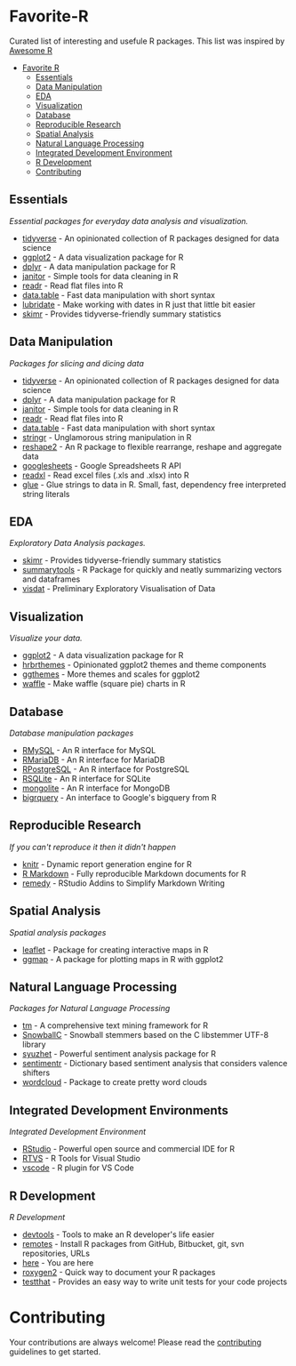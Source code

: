 # Favorite-R
Curated list of interesting and usefule R packages. This list was inspired by [Awesome R](https://github.com/qinwf/awesome-R)

- [Favorite R](#favorite-)
  - [Essentials](#essentials)
  - [Data Manipulation](#data-manipulation)
  - [EDA](#eda)
  - [Visualization](#visualization)
  - [Database](#database)
  - [Reproducible Research](#reproducible-research)
  - [Spatial Analysis](#spatial-analysis)
  - [Natural Language Processing](#natural-language-processing)
  - [Integrated Development Environment](#integrated-development-environments)
  - [R Development](#r-development)
  - [Contributing](#contributing)
  
## Essentials
*Essential packages for everyday data analysis and visualization.*

* [tidyverse](https://github.com/tidyverse/tidyverse) - An opinionated collection of R packages designed for data science
* [ggplot2](https://github.com/tidyverse/ggplot2) - A data visualization package for R
* [dplyr](https://github.com/tidyverse/dplyr) - A data manipulation package for R
* [janitor](https://github.com/sfirke/janitor) - Simple tools for data cleaning in R
* [readr](https://github.com/tidyverse/readr) - Read flat files into R
* [data.table](https://github.com/Rdatatable/data.table) - Fast data manipulation with short syntax
* [lubridate](https://github.com/tidyverse/lubridate) - Make working with dates in R just that little bit easier
* [skimr](https://github.com/ropenscilabs/skimr) - Provides tidyverse-friendly summary statistics

## Data Manipulation
*Packages for slicing and dicing data*

* [tidyverse](https://github.com/tidyverse/tidyverse) - An opinionated collection of R packages designed for data science
* [dplyr](https://github.com/tidyverse/dplyr) - A data manipulation package for R
* [janitor](https://github.com/sfirke/janitor) - Simple tools for data cleaning in R
* [readr](https://github.com/tidyverse/readr) - Read flat files into R
* [data.table](https://github.com/Rdatatable/data.table) - Fast data manipulation with short syntax
* [stringr](https://github.com/tidyverse/stringr) - Unglamorous string manipulation in R
* [reshape2](https://github.com/hadley/reshape) - An R package to flexible rearrange, reshape and aggregate data
* [googlesheets](https://github.com/jennybc/googlesheets) - Google Spreadsheets R API
* [readxl](https://github.com/tidyverse/readxl) - Read excel files (.xls and .xlsx) into R
* [glue](https://github.com/tidyverse/glue) - Glue strings to data in R. Small, fast, dependency free interpreted string literals

## EDA
*Exploratory Data Analysis packages.*

* [skimr](https://github.com/ropenscilabs/skimr) - Provides tidyverse-friendly summary statistics
* [summarytools](https://github.com/dcomtois/summarytools) - R Package for quickly and neatly summarizing vectors and dataframes
* [visdat](https://github.com/ropensci/visdat) - Preliminary Exploratory Visualisation of Data

## Visualization
*Visualize your data.*

* [ggplot2](https://github.com/tidyverse/ggplot2) - A data visualization package for R
* [hrbrthemes](https://github.com/hrbrmstr/hrbrthemes) - Opinionated ggplot2 themes and theme components
* [ggthemes](https://github.com/jrnold/ggthemes) - More themes and scales for ggplot2
* [waffle](https://github.com/hrbrmstr/waffle) - Make waffle (square pie) charts in R

## Database
*Database manipulation packages*

* [RMySQL](https://github.com/r-dbi/RMySQL) - An R interface for MySQL
* [RMariaDB](https://github.com/r-dbi/RMariaDB) - An R interface for MariaDB
* [RPostgreSQL](https://cran.r-project.org/web/packages/RPostgreSQL/index.html) - An R interface for PostgreSQL
* [RSQLite](https://github.com/r-dbi/RSQLite) - An R interface for SQLite
* [mongolite](https://github.com/jeroen/mongolite) - An R interface for MongoDB
* [bigrquery](https://github.com/r-dbi/bigrquery) - An interface to Google's bigquery from R

## Reproducible Research
*If you can't reproduce it then it didn't happen*

* [knitr](http://yihui.name/knitr/) - Dynamic report generation engine for R
* [R Markdown](https://rmarkdown.rstudio.com/) - Fully reproducible Markdown documents for R
* [remedy](https://github.com/ThinkR-open/remedy) - RStudio Addins to Simplify Markdown Writing

## Spatial Analysis
*Spatial analysis packages*

* [leaflet](https://rstudio.github.io/leaflet/) - Package for creating interactive maps in R
* [ggmap](https://github.com/dkahle/ggmap) - A package for plotting maps in R with ggplot2

## Natural Language Processing
*Packages for Natural Language Processing*

* [tm](http://cran.r-project.org/web/packages/tm/index.html) - A comprehensive text mining framework for R
* [SnowballC](https://cran.rstudio.com/web/packages/SnowballC/index.html) - Snowball stemmers based on the C libstemmer UTF-8 library
* [syuzhet](https://cran.r-project.org/web/packages/syuzhet/index.html) - Powerful sentiment analysis package for R
* [sentimentr](https://github.com/trinker/sentimentr) - Dictionary based sentiment analysis that considers valence shifters
* [wordcloud](https://cran.r-project.org/web/packages/wordcloud/index.html) - Package to create pretty word clouds

## Integrated Development Environments
*Integrated Development Environment*

* [RStudio](https://www.rstudio.com/) - Powerful open source and commercial IDE for R
* [RTVS](https://docs.microsoft.com/en-us/visualstudio/rtvs/installer) - R Tools for Visual Studio
* [vscode](https://marketplace.visualstudio.com/items?itemName=Ikuyadeu.r) - R plugin for VS Code

## R Development
*R Development*

* [devtools](https://github.com/r-lib/devtools) - Tools to make an R developer's life easier
* [remotes](https://github.com/r-lib/remotes) - Install R packages from GitHub, Bitbucket, git, svn repositories, URLs
* [here](https://github.com/krlmlr/here) - You are here
* [roxygen2](https://github.com/klutometis/roxygen) -  Quick way to document your R packages
* [testthat](https://github.com/r-lib/testthat) - Provides an easy way to write unit tests for your code projects

# Contributing
Your contributions are always welcome! Please read the [contributing](https://github.com/erikhoward/favorite-R/blob/master/CONTRIBUTING.md) guidelines to get started.
